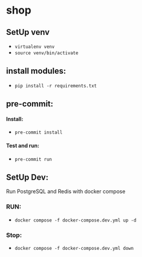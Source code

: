# shop

## SetUp venv
- `virtualenv venv`
- `source venv/bin/activate`


## install modules:
- `pip install -r requirements.txt`

## pre-commit:

#### Install:

- `pre-commit install`

#### Test and run:

- `pre-commit run`

## SetUp Dev:
Run PostgreSQL and Redis with docker compose
### RUN:
- `docker compose -f docker-compose.dev.yml up -d`
### Stop:
- `docker compose -f docker-compose.dev.yml down`
